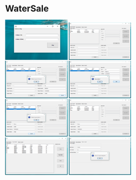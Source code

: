 # WaterSale
<img src="image/1.png" width="40%"></img>
<img src="image/2.png" width="40%"></img>
<img src="image/3.png" width="40%"></img>
<img src="image/4.png" width="40%"></img>
<img src="image/5.png" width="40%"></img>
<img src="image/8.png" width="40%"></img>
<img src="image/6.png" width="40%"></img>
<img src="image/7.png" width="40%"></img>
